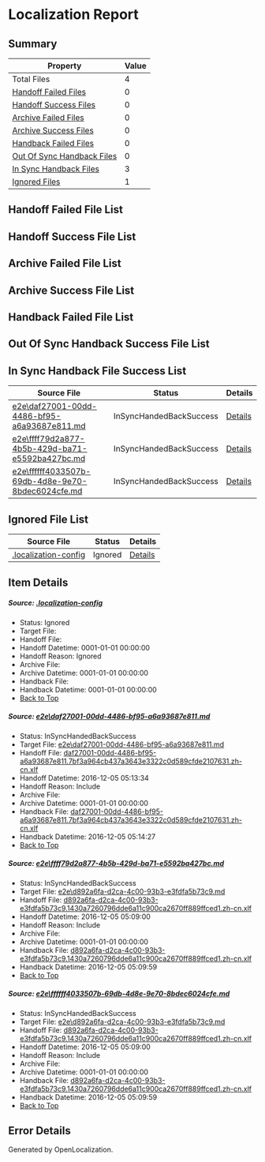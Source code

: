 # <a name='report-top'></a> Localization Report

## Summary
 Property | Value 
 -------- | ----- 
 Total Files | 4
[ Handoff Failed Files ](#handoff-failed-list)| 0
[ Handoff Success Files ](#handoff-success-list)| 0
[ Archive Failed Files ](#archive-failed-list)| 0
[ Archive Success Files ](#archive-success-list)| 0
[ Handback Failed Files ](#handback-failed-list)| 0
[ Out Of Sync Handback Files ](#outofsync-handback-success-list)| 0
[ In Sync Handback Files ](#insync-handback-success-list)| 3
[ Ignored Files ](#ignored-list)| 1

## <a name='handoff-failed-list'></a> Handoff Failed File List

## <a name='handoff-success-list'></a> Handoff Success File List

## <a name='archive-failed-list'></a> Archive Failed File List

## <a name='archive-success-list'></a> Archive Success File List

## <a name='handback-failed-list'></a> Handback Failed File List

## <a name='outofsync-handback-success-list'></a> Out Of Sync Handback Success File List

## <a name='insync-handback-success-list'></a> In Sync Handback File Success List
 Source File | Status | Details 
 ----------- | ------ | ------- 
 [e2e\daf27001-00dd-4486-bf95-a6a93687e811.md](https://github.com/OpenLocalizationTestOrg/ol-test0/blob/0820f50c8cf4751fa01c1d6b92652eba3bf428fa/e2e/daf27001-00dd-4486-bf95-a6a93687e811.md) | InSyncHandedBackSuccess | [Details](#a0346832aea10c09588acd6dbb9ec8aa6b3436521)
 [e2e\ffff79d2a877-4b5b-429d-ba71-e5592ba427bc.md](https://github.com/OpenLocalizationTestOrg/ol-test0/blob/123dd7fe42d009bc1c439f8a32f632664f1daf95/e2e/ffff79d2a877-4b5b-429d-ba71-e5592ba427bc.md) | InSyncHandedBackSuccess | [Details](#f243e23b2a48558dc136a20768cc850d75ae025d2)
 [e2e\ffffff4033507b-69db-4d8e-9e70-8bdec6024cfe.md](https://github.com/OpenLocalizationTestOrg/ol-test0/blob/0820f50c8cf4751fa01c1d6b92652eba3bf428fa/e2e/ffffff4033507b-69db-4d8e-9e70-8bdec6024cfe.md) | InSyncHandedBackSuccess | [Details](#f243e23b2a48558dc136a20768cc850d75ae025d3)

## <a name='ignored-list'></a> Ignored File List
 Source File | Status | Details 
 ----------- | ------ | ------- 
 [.localization-config](https://github.com/OpenLocalizationTestOrg/ol-test0/blob/0820f50c8cf4751fa01c1d6b92652eba3bf428fa/.localization-config) | Ignored | [Details](#c268a05ecaa7ec85942ed632c29928ee5bd6da8d0)

## Item Details
##### <a name='c268a05ecaa7ec85942ed632c29928ee5bd6da8d0'></a> Source: [.localization-config](https://github.com/OpenLocalizationTestOrg/ol-test0/blob/0820f50c8cf4751fa01c1d6b92652eba3bf428fa/.localization-config)
* Status: Ignored
* Target File: 
* Handoff File: 
* Handoff Datetime: 0001-01-01 00:00:00
* Handoff Reason: Ignored
* Archive File: 
* Archive Datetime: 0001-01-01 00:00:00
* Handback File: 
* Handback Datetime: 0001-01-01 00:00:00
* [Back to Top](#report-top)

##### <a name='a0346832aea10c09588acd6dbb9ec8aa6b3436521'></a> Source: [e2e\daf27001-00dd-4486-bf95-a6a93687e811.md](https://github.com/OpenLocalizationTestOrg/ol-test0/blob/0820f50c8cf4751fa01c1d6b92652eba3bf428fa/e2e/daf27001-00dd-4486-bf95-a6a93687e811.md)
* Status: InSyncHandedBackSuccess
* Target File: [e2e\daf27001-00dd-4486-bf95-a6a93687e811.md](https://github.com/OpenLocalizationTestOrg/ol-test0-zhcn/blob/3cbda0c04eeafb5fdcac13e912c79cac220cdc1d/e2e/daf27001-00dd-4486-bf95-a6a93687e811.md)
* Handoff File: [daf27001-00dd-4486-bf95-a6a93687e811.7bf3a964cb437a3643e3322c0d589cfde2107631.zh-cn.xlf](https://github.com/OpenLocalizationTestOrg/ol-test0-handoff/blob/a850b12c5aaba7fe98a28e846fe1b5e6d621ad5a/ol-handoff/OpenLocalizationTestOrg/ol-test0-zhcn/shujia/ht/daf27001-00dd-4486-bf95-a6a93687e811.7bf3a964cb437a3643e3322c0d589cfde2107631.zh-cn.xlf)
* Handoff Datetime: 2016-12-05 05:13:34
* Handoff Reason: Include
* Archive File: 
* Archive Datetime: 0001-01-01 00:00:00
* Handback File: [daf27001-00dd-4486-bf95-a6a93687e811.7bf3a964cb437a3643e3322c0d589cfde2107631.zh-cn.xlf](https://github.com/OpenLocalizationTestOrg/ol-test0-handback/blob/e3bd6564408956f83c8f9c4aad4ae9fc4f4d5325/ol-handback/OpenLocalizationTestOrg/ol-test0-zhcn/shujia/ht/daf27001-00dd-4486-bf95-a6a93687e811.7bf3a964cb437a3643e3322c0d589cfde2107631.zh-cn.xlf)
* Handback Datetime: 2016-12-05 05:14:27
* [Back to Top](#report-top)

##### <a name='f243e23b2a48558dc136a20768cc850d75ae025d2'></a> Source: [e2e\ffff79d2a877-4b5b-429d-ba71-e5592ba427bc.md](https://github.com/OpenLocalizationTestOrg/ol-test0/blob/123dd7fe42d009bc1c439f8a32f632664f1daf95/e2e/ffff79d2a877-4b5b-429d-ba71-e5592ba427bc.md)
* Status: InSyncHandedBackSuccess
* Target File: [e2e\d892a6fa-d2ca-4c00-93b3-e3fdfa5b73c9.md](https://github.com/OpenLocalizationTestOrg/ol-test0-zhcn/blob/f65dd96e8e6fd46912541941207bf07269a42e16/e2e/d892a6fa-d2ca-4c00-93b3-e3fdfa5b73c9.md)
* Handoff File: [d892a6fa-d2ca-4c00-93b3-e3fdfa5b73c9.1430a7260796dde6a11c900ca2670ff889ffced1.zh-cn.xlf](https://github.com/OpenLocalizationTestOrg/ol-test0-handoff/blob/af633d60cd5573c25b654bf83b53bf1c97a6dfd2/ol-handoff/OpenLocalizationTestOrg/ol-test0-zhcn/shujia/ht/d892a6fa-d2ca-4c00-93b3-e3fdfa5b73c9.1430a7260796dde6a11c900ca2670ff889ffced1.zh-cn.xlf)
* Handoff Datetime: 2016-12-05 05:09:00
* Handoff Reason: Include
* Archive File: 
* Archive Datetime: 0001-01-01 00:00:00
* Handback File: [d892a6fa-d2ca-4c00-93b3-e3fdfa5b73c9.1430a7260796dde6a11c900ca2670ff889ffced1.zh-cn.xlf](https://github.com/OpenLocalizationTestOrg/ol-test0-handback/blob/91d996f55d8f5d3f3bb307e86e7a31e29d983ca4/ol-handback/OpenLocalizationTestOrg/ol-test0-zhcn/shujia/ht/d892a6fa-d2ca-4c00-93b3-e3fdfa5b73c9.1430a7260796dde6a11c900ca2670ff889ffced1.zh-cn.xlf)
* Handback Datetime: 2016-12-05 05:09:59
* [Back to Top](#report-top)

##### <a name='f243e23b2a48558dc136a20768cc850d75ae025d3'></a> Source: [e2e\ffffff4033507b-69db-4d8e-9e70-8bdec6024cfe.md](https://github.com/OpenLocalizationTestOrg/ol-test0/blob/0820f50c8cf4751fa01c1d6b92652eba3bf428fa/e2e/ffffff4033507b-69db-4d8e-9e70-8bdec6024cfe.md)
* Status: InSyncHandedBackSuccess
* Target File: [e2e\d892a6fa-d2ca-4c00-93b3-e3fdfa5b73c9.md](https://github.com/OpenLocalizationTestOrg/ol-test0-zhcn/blob/f65dd96e8e6fd46912541941207bf07269a42e16/e2e/d892a6fa-d2ca-4c00-93b3-e3fdfa5b73c9.md)
* Handoff File: [d892a6fa-d2ca-4c00-93b3-e3fdfa5b73c9.1430a7260796dde6a11c900ca2670ff889ffced1.zh-cn.xlf](https://github.com/OpenLocalizationTestOrg/ol-test0-handoff/blob/af633d60cd5573c25b654bf83b53bf1c97a6dfd2/ol-handoff/OpenLocalizationTestOrg/ol-test0-zhcn/shujia/ht/d892a6fa-d2ca-4c00-93b3-e3fdfa5b73c9.1430a7260796dde6a11c900ca2670ff889ffced1.zh-cn.xlf)
* Handoff Datetime: 2016-12-05 05:09:00
* Handoff Reason: Include
* Archive File: 
* Archive Datetime: 0001-01-01 00:00:00
* Handback File: [d892a6fa-d2ca-4c00-93b3-e3fdfa5b73c9.1430a7260796dde6a11c900ca2670ff889ffced1.zh-cn.xlf](https://github.com/OpenLocalizationTestOrg/ol-test0-handback/blob/91d996f55d8f5d3f3bb307e86e7a31e29d983ca4/ol-handback/OpenLocalizationTestOrg/ol-test0-zhcn/shujia/ht/d892a6fa-d2ca-4c00-93b3-e3fdfa5b73c9.1430a7260796dde6a11c900ca2670ff889ffced1.zh-cn.xlf)
* Handback Datetime: 2016-12-05 05:09:59
* [Back to Top](#report-top)


## Error Details

Generated by OpenLocalization.
